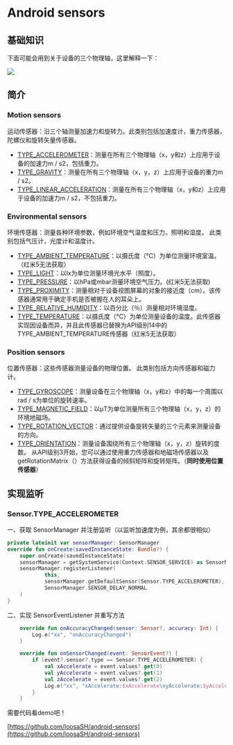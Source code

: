# Android sensors

## 基础知识

下面可能会用到关于设备的三个物理轴，这里解释一下：

![](https://img-blog.csdn.net/20180115223132900?watermark/2/text/aHR0cDovL2Jsb2cuY3Nkbi5uZXQvd2VpeGluXzM4Mzc5Nzcy/font/5a6L5L2T/fontsize/400/fill/I0JBQkFCMA==/dissolve/70/gravity/SouthEast)

## 简介

### Motion sensors

运动传感器：沿三个轴测量加速力和旋转力。此类别包括加速度计，重力传感器，陀螺仪和旋转矢量传感器。

- [TYPE_ACCELEROMETER](https://developer.android.google.cn/reference/android/hardware/Sensor.html#TYPE_ACCELEROMETER)：测量在所有三个物理轴（x，y和z）上应用于设备的加速力m / s2，包括重力。
- [TYPE_GRAVITY](https://developer.android.google.cn/reference/android/hardware/Sensor.html#TYPE_GRAVITY)：测量在所有三个物理轴（x，y，z）上应用于设备的重力m / s2。
- [TYPE_LINEAR_ACCELERATION](https://developer.android.google.cn/reference/android/hardware/Sensor.html#TYPE_LINEAR_ACCELERATION)：测量在所有三个物理轴（x，y和z）上应用于设备的加速力m / s2，不包括重力。



### Environmental sensors

环境传感器：测量各种环境参数，例如环境空气温度和压力，照明和湿度。 此类别包括气压计，光度计和温度计。

- [TYPE_AMBIENT_TEMPERATURE](https://developer.android.google.cn/reference/android/hardware/Sensor.html#TYPE_AMBIENT_TEMPERATURE)：以摄氏度（°C）为单位测量环境室温。（红米5无法获取）
- [TYPE_LIGHT](https://developer.android.google.cn/reference/android/hardware/Sensor.html#TYPE_LIGHT)：以lx为单位测量环境光水平（照度）。
- [TYPE_PRESSURE](https://developer.android.google.cn/reference/android/hardware/Sensor.html#TYPE_PRESSURE)：以hPa或mbar测量环境空气压力。(红米5无法获取)
- [TYPE_PROXIMITY](https://developer.android.google.cn/reference/android/hardware/Sensor.html#TYPE_PROXIMITY)：测量相对于设备视图屏幕的对象的接近度（cm）。该传感器通常用于确定手机是否被握在人的耳朵上。
- [TYPE_RELATIVE_HUMIDITY](https://developer.android.google.cn/reference/android/hardware/Sensor.html#TYPE_RELATIVE_HUMIDITY)：以百分比（％）测量相对环境湿度。
- [TYPE_TEMPERATURE](https://developer.android.google.cn/reference/android/hardware/Sensor.html#TYPE_TEMPERATURE)：以摄氏度（°C）为单位测量设备的温度。此传感器实现因设备而异，并且此传感器已替换为API级别14中的TYPE_AMBIENT_TEMPERATURE传感器（红米5无法获取）



### Position sensors

位置传感器：这些传感器测量设备的物理位置。 此类别包括方向传感器和磁力计。

- [TYPE_GYROSCOPE](https://developer.android.google.cn/reference/android/hardware/Sensor.html#TYPE_GYROSCOPE)：测量设备在三个物理轴（x，y和z）中的每一个周围以rad / s为单位的旋转速率。
- [TYPE_MAGNETIC_FIELD](https://developer.android.google.cn/reference/android/hardware/Sensor.html#TYPE_MAGNETIC_FIELD)：以μT为单位测量所有三个物理轴（x，y，z）的环境地磁场。
- [TYPE_ROTATION_VECTOR](https://developer.android.google.cn/reference/android/hardware/Sensor.html#TYPE_ROTATION_VECTOR)：通过提供设备旋转矢量的三个元素来测量设备的方向。
- [TYPE_ORIENTATION](https://developer.android.google.cn/reference/android/hardware/Sensor.html#TYPE_ORIENTATION)：测量设备围绕所有三个物理轴（x，y，z）旋转的度数。 从API级别3开始，您可以通过使用重力传感器和地磁场传感器以及getRotationMatrix（）方法获得设备的倾斜矩阵和旋转矩阵。（**同时使用位置传感器**）

## 实现监听

### Sensor.TYPE_ACCELEROMETER

一、获取 SensorManager 并注册监听（以监听加速度为例，其余都很相似）

```kotlin
private lateinit var sensorManager: SensorManager
override fun onCreate(savedInstanceState: Bundle?) {
	super.onCreate(savedInstanceState)
	sensorManager = getSystemService(Context.SENSOR_SERVICE) as SensorManager
    sensorManager.registerListener(
            this,
            sensorManager.getDefaultSensor(Sensor.TYPE_ACCELEROMETER),
            SensorManager.SENSOR_DELAY_NORMAL
	)
}
```

二、实现 SensorEventListener 并重写方法

```kotlin
    override fun onAccuracyChanged(sensor: Sensor?, accuracy: Int) {
        Log.e("xx", "onAccuracyChanged")
    }

    override fun onSensorChanged(event: SensorEvent?) {
        if (event?.sensor?.type == Sensor.TYPE_ACCELEROMETER) {
            val xAccelerate = event.values?.get(0)
            val yAccelerate = event.values?.get(1)
            val zAccelerate = event.values?.get(2)
            Log.e("xx", "xAccelerate:$xAccelerate\nyAccelerate:$yAccelerate\nzAccelerate:$zAccelerate")
        }
    }
```



需要代码看demo吧！

[https://github.com/loosaSH/android-sensors](https://github.com/loosaSH/android-sensors)

